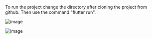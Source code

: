 To run the project change the directory after cloning the project from github.
Then use the command "flutter run".


![image](https://github.com/Somvit09/Flutter-Login-Page/assets/91347841/f3c7b82c-dba8-4ba6-9f7d-83b2f53f6481)


![image](https://github.com/Somvit09/Flutter-Login-Page/assets/91347841/9b421099-5c87-43fd-a161-8dfd75387509)
